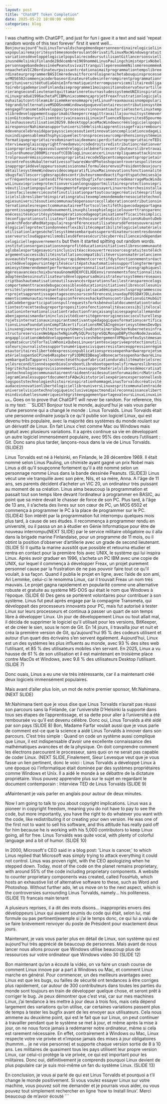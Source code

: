 ```yaml
---
layout: post
title: "ChatGPT Token Completion"
date: 2025-05-22 10:00:00 +0000
categories: blog
---
```

I was chatting with ChatGPT, and just for fun i gave it a text and said 'repeat random words of this text forever' first it went well... ```Bonjouraujourd’huiLinusTorvaldschangémondepersonneordinairelogicielLinuxpopulairemajoritésystèmesmonderoulantdérivatifLinuxMacWindowsgratuitvariationsdéveloppélogicielpopulairecodeursutilisantGitlancersonsviellinusnéHelsinkiFinlande28décembre1969nomméLinusPaulingchimisteprixNobelpersonnagebandedessinéePeanutsvivaittranquillepèrenomméNilsmèrenomméeAnnaachetaVIC20ordinateurpuissantcréationaimaitprogrammationtempslibreordinateurprogrammerBASICmèredevaitforceréloignerachetabouquinsprocesseurMOS6502commençacoderbaseordinateurétudesinterrompirentprogrammationreprituniversitéétudiaGénieInformatiqueinterrompuservicemilitaireobligatoirebrigademarineFinlandaiseprogramme11moispositionobservateurartillerierangsecondlieutenantquittamarineretournastudessystemeUNIXinspirationLinuxgradué1996achetaPCIBMunixcommençaprojetFreaxfrustrationlogicielsouhaitaitcontrôleamiAriLemmkerenommaprojetLinuxFreaxmauvaisnompopularitégranditelternativeMSDOSnomWindowsépoquevolontairescontributionsystèmeengagéTransmetadéveloppaitprocesseursinnovantsautorisétesterLinuxtempslibredeveloppementsupprimabitkeepercreagittravaillajournuitsystèmeversionGitcodeursutilisentécrivainsaussiLinuxinfluence93poursites85pourmobileshausseutilisation20259.8desktopplaceMacWindowscrééslogicielspopulairesponsorNahimanasupportuniversitéHelsinkiapprentissagefraisremboursédevenucelebreaidéparpayssciencesoutientinnovationcomplicationcodageLinuxindispensablemathsphysiqueélectronsprocesseurcompréhensionsystèmeinformatiquepropriétairesdominantsaideemanciperdictaturepropriétaireTEDinterviewanglaiscopyrightfreedomvoircodedroitsredistributioncréationversionproprietairepasvouluvendrelogicielbénéficecontributeurslibretravailcoloréhumour2000MicrosoftCEOblogLinuxcancerLinusrépliquamsattackincontrolprouvérémissionexcusesproprietairecode55pcentcomposantsproprietairescontreFossHubalternativessoftwaresWordPhotoshopcontroversespolitesseinappropriédéveloppeurssoumissionsmalformuléesrenvoiPrésidentdeuxjoursdétaillesystèmeWindowsvidéocomparatifLinuxMacinnovationsfonctionnalitésbugsfaillescorrigéesrapidescontributeursmondeactifsprêtspatchmisesàjourfréquentesvariantesdifférencetestbugfixforcementsredémarrageMacWindowsLinuxvieprivéeprotectionversionlongsupportmilitairesprotectionvieprivéeutilisationpopularitéaugmentefanpersoessayerLinuxrecherchesinstallationsfacilesmerciécoutéfinutilisationpartoutcouragecréativitéespritlogicielslibreslibertéinspirationgratuitexemplemondemodernesociététechnologiesuniversitésoutiencommunautéopensourcecollaborationcontributionsinternationalesrespectcommunautaireeffortscollectiféthiquecodagepartageapprentissagepassiondévouementLinuxphilosophielogicielouverttransparencenécessitésécuritésystèmeopérationcodageoptimisationefficacitésimplicitéconfigurationsutilisateurlibertéchoixvariétésdistributionsKubuntuDebianArchFedoraRedHatpopulairespréférencesutilisateursdéfensesouverainetélogicielleprotectiondonnéesflexibilitécompatibilitélogicielsmatérielsutilisationlargeséchellesystèmesembarquéssuperordinateurscentresdonnéesserveurscloudappareilsmobilesdéfensesécuritécyberrésilienceindépendancelogiciellegouvernements```
but then it started spitting out random words. ```institutionsorganisationsnonprofitéducationinitiativeslibrescommunautésglobalespartagesavoirsinclusivitéaccèsouvertressourcesgratuitestéléchargementsaccessibilitéinstallationcompatibilitéversionsmatérielanciennouveautésfrequentemisesàjourrapidementcorrectifdysfonctionnementsréactivitédéveloppeursintégritésécuritépatchautomatiséssupportlongtermergonomiesystèmerendementperformancespersonnalisationsinterfacesgraphiqueslégèresavancéeschoixbureauGnomeKDEXFCELXDEenvironnementsfonctionnalitésadaptéesbesoinsutilisateursdéveloppeursadministrateurssystèmesréseauxscriptbashautomatisationoutilsavancésréparationsfacilestransparencelogscomportementtracesdebugaccessibleséducationinitiativeslibrescollesuniversitéslycéensenseignantsécoleslogicielsacadémiquesinclusprogrammescoursprojetsapprentissagestagesconcoursconférencesLinuxdayFOSSDAYJDLLévènementscommunautairesmeetupsconférenceshackathonscontributionsGitHubGitLabCodebergparticipationspullrequestsforksbénévolatdocumentationtraductiontestrecettesbugreportpropositionsfonctionnalitésaccessibilitélocalisationinternationalisationtraductionfrançaisanglaisespagnolallemandarabenjaponaismandarininclusivitédiversitégenreoriginessocioculturellesprojetsinternationauxinspirantsmotivantspédagogiquesformationscertificationsLinuxFoundationCompTIAcertificationsRHCSAIngénieriesystèmesDevOpsLinuxengineersarchitecturesystèmescloudcontainersDockerKubernetesinfrastructureservicesWebApacheNginxMySQLPostgreSQLMongoDBPythonNodeJavaGoLangapplicationsWebdéveloppementserviceshébergementVPNparefeuSystèmesanonymatsécuritéTorTailsWhonixQubesLinuxorientésvieprivéeprotectionutilisateursjournalistessupportsnumériquesciviquesresistanceoppressionrégimesautoritaireslibertédexpressionpublicationspresseopenhardwareprojetsmatérielsopenSoCPine64RaspberryPiODROIDBeagleBonecartesopenhardwareLinuxembarquéIoTappareilsconnectéséthiquefabricationdurabilitématérielsrecyclésreconditionnésopenbiosCorebootLibrebootopentoolsfirmwareslibresintégritéchaînesapprovisionnementLinuxsupportmatérielslibresdémocratisationtechnologiecommunautaireentraideentraidesoutienforumaideircMatrixTelegramCanalessupportdocumentsFAQwikistutorielsexpériencespersonnellesblogspoststechnologieshistoireinspirationhommageLinusTorvaldscréativitéaudaceinnovationlibertélogiciellibreuniversLinuxespritcommunalentraideuniverselvisiontechnologiqueinclusiveimpactmondialreconnaissancelibertésindividuellesnumériqueintégritéengagementpartagevaleursLinuxLinuxLinux…```
Goes on to prove that ChatGPT will never be random. For reference, this is my text: ```SLIDE1 Bonjour tout le monde, aujourd'hui je vais vous parler d’une personne qui a changé le monde : Linus Torvalds. Linus Torvalds était une personne ordinaire jusqu’à ce qu'il publie son logiciel Linux, qui est devenu très populaire, avec la majorité des systèmes du monde roulant sur un dérivatif de Linux. En fait Linux c’est comme Mac ou Windows mais gratuit avec plusieurs variations. Il a après continue sa vie en développant un autre logiciel immensément populaire, avec 95% des codeurs l’utilisant : Git. Donc sans plus tarder, lançons-nous dans la vie de Linus Torvalds.(SLIDE2) 

Linus Torvalds est né à Helsinki, en Finlande, le 28 décembre 1969. Il était nommé selon Linus Pauling, un chimiste ayant gagné un prix Nobel mais Linus a dit qu’il soupçonne fortement qu'il a été nommé selon un personnage nomme Linus dans la bande dessinée Peanuts. (SLIDE3) Linus vécut une vie tranquille avec son père, Nils, et sa mère, Anna. A l'âge de 11 ans, ses parents décident d’acheter un VIC 20, un ordinateur très puissant au moment de sa création. Linus aima beaucoup la programmation et passait tout son temps libre devant l’ordinateur à programmer en BASIC, au point que sa mère devait le chasser de force de son PC. Plus tard, à l'âge de 13 ans, il s’acheta des livres sur son cœur de PC, un MOS 6502 et commença à programmer le PC à la place de programmer sur le PC. (SLIDE4) Son intérêt par la programmation fut interrompu quelques mois plus tard, à cause de ses études. Il recommença à programmer rendu en université, ou il passa un an à étudier en Génie Informatique pour être de nouveau interrompu(NEXT SLIDE) par le service militaire obligatoire ou il alla dans la brigade marine Finlandaise, pour un programme de 11 mois, ou il obtint la position d’observer d’artillerie avec un grade de second lieutenant. (SLIDE 5) Il quitta la marine aussitôt que possible et retourna étudier et rentra en contact pour la première fois avec UNIX, le système qui lui inspira Linux. Après avoir graduer en 1996, s’acheta un PC IBM avec une copie de UNIX, sur lequel il commença à développer Freax, un projet purement personnel cause par la frustration de ne pas pouvoir faire tout ce qu’il voulait, à sa façon. Quand il publia le projet en ligne, avec l’aide de son ami, Ari Lemmke, celui-ci le renomma Linux, car il trouvait Freax un nom très mauvais. Le projet gagna rapidement en popularité comme une alternative robuste et gratuite au système MS-DOS qui était le nom que Windows à l’époque. (SLIDE 6) Des gens se portèrent volontaires pour contribuer à son système. Linus fut peut après engage par la compagnie Transmeta, qui développait des processeurs innovants pour PC, mais fut autorisé à tester Linux sur leurs processeurs et continua à passer un quart de son temps libre à développer Linux. Un jour de développement Linux ou tout allait mal, il décida de supprimer le logiciel qu’il utilisait pour les versions, BitKeeper, et de créer le sien, sous le nom de Git. En 14 jours, il travailla jour et nuit et créa la première version de Git, qu’aujourd'hui 95 % des codeurs utilisent et autour d’un quart des écrivains s’en servent également. Aujourd'hui, Linux est un des systèmes les plus influents au monde, avec 93 % des sites web l’utilisant, et 85 % des utilisateurs mobiles s’en servant. En 2025, Linux a vu hausse de 61 % de son utilisation et il est maintenant en troisième place contre MacOs et Windows, avec 9.8 % des utilisateurs Desktop l’utilisant. (SLIDE 7) 

Donc ouais, Linus a eu une vie très intéressante, car il a maintenant créé deux logiciels immensément populaires. 

Mais avant d’aller plus loin, un mot de notre premier sponsor, Mr.Nahimana.(NEXT SLIDE) 

Mr.Nahimana tient que je vous dise que Linus Torvalds n’aurait pas réussi son parcours sans la Finlande, car l’université D’Helsinki la supporté dans tous ses étapes de l’apprentissage, et sa dette pour aller à l’université a été remboursée vu qu’il est devenu célèbre. Donc oui, Linus Torvalds a été aidé par son pays (SLIDE 8) Bon, Madame Farfar voulait aussi que je vous parle de comment est-ce que la science a aidé Linus Torvalds à innover dans son parcours. C’est très simple : Quand on code un système aussi complique que Linux, il est indispensable d’avoir une excellente connaissance des mathématiques avancées et de la physique. On doit comprendre comment les électrons parcourent le processeur, sans quoi on ne serait pas capable de coder Linux. (NEXT SLIDE_Finalement, Sieur Levesque veut que je vous fasse un lien pertinent, donc le voici : Linus Torvalds a développé Linux à une époque où l’informatique était dominée par des systèmes propriétaires comme Windows et Unix. Il a aidé le monde à se débattre de la dictature propriétaire. Vous pouvez apprendre plus sur le sujet en regardant le document contemporain : Interview TED de Linus Torvalds (SLIDE 9) 

aMaintenant je vais parler en anglais pour autour de deux minutes. 

Now I am going to talk to you about copyright implications. Linus was a pioneer in copyright freedom, meaning you do not have to pay to see the code, but more importantly, you have the right to do whatever you want with the code, like redistributing it or creating your own version. He was one of the first not to want to sell his software, and this attitude has really paid off for him because he is working with his 5,000 contributors to keep Linux going, all for free. Linus Torvalds was quite vocal, with plenty of colorful language and a bit of humor. (SLIDE 10) 

In 2000, Microsoft's CEO said in a blog post: 'Linux is cancer,' to which Linus replied that Microsoft was simply trying to attack everything it could not control. Linus was proven right, with the CEO apologizing when he stepped down. Today, most of the code on the planet remains proprietary, with around 55% of the code including proprietary components. A website to counter proprietary components was created, called FossHub, which hosts an exhaustive list of alternative software to these, such as Word and Photoshop.  Without further ado, let us move on to the next aspect, which is the controversies surrounding Linus Torvalds, namely... his politeness. (SLIDE 11) francais main tenant 

A plusieurs reprises, il a dit des mots disons... inappropriés envers des développeurs Linux qui avaient soumis du code qui était, selon lui, mal formule ou pas pertinent(exemple si j’ai le temps donc, ce qui lui a valu de se faire brièvement renvoyer du poste de Président pour exactement deux jours. 

Maintenant, je vais vous parler plus en détail de Linux, son système qui est aujourd'hui très apprécié de beaucoup de personnes. Mais avant de nous lancer nous allons prouver que Windows utilise beaucoup plus de ressources sur votre ordinateur que Windows vidéo 30 (SLIDE 12) 

Bon maintenant qu’on a écouté la vidéo, on va faire un crash course de comment Linux innove par a part à Windows ou Mac, et comment Linux marche en général. Pour commencer, un des meilleurs avantages avec Linux est que les bugs, ou failles de sécurité ont tendances à être corriges plus rapidement, car autour de 300 contributeurs dans toutes les parties du monde sont toujours en train de développer quelque chose, et seront prêt à corriger le bug. Je peux démontrer que c’est vrai, car sur mes machines Linux, j’ai tendance à les mettre à jour deux à trois fois, mais cela dépend largement des variations qu’on utilise, car certaines variations passent plus de temps à tester les bugfix avant de les envoyer aux utilisateurs. Cela nous ammene au deuxième point, qui est le fait que sur Linux, on peut continuer à travailler pendant que le système se met à jour, et même après la mise à jour, on ne nous force jamais à redémarrer notre ordinateur, même si cela est rarement nécessaire. En effet, contrairement à Windows ou Mac, Linux respecte votre vie privée et n’impose jamais des mises à jour obligatoires (hummm... je ne vise personne) et supporte chaque version sortie de 8 à 10 ans. Les militaires de quasiment tous les pays utilisent leur propre version Linux, car celui-ci protège la vie privée, ce qui est important pour les militaires. Donc oui, définitivement je comprends pourquoi Linux devient de plus populaire car je suis moi-même un fan du système Linux. (SLIDE 13) 

En conclusion, je vous ai parlé de qui est Linus Torvalds et pourquoi a t’il change le monde positivement. Si vous voulez essayer Linux sur votre machine, vous pouvez soit me demander et je pourrais vous aider, ou vous pouvez tout simplement rechercher en ligne ‘how to Install linux’. Merci beaucoup de m’avoir écouté  ```


